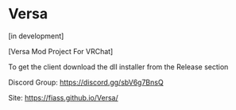 # Versa

[in development]

[Versa Mod Project For VRChat]

To get the client download the dll installer from the Release section

Discord Group: https://discord.gg/sbV6g7BnsQ

Site: https://fiass.github.io/Versa/
